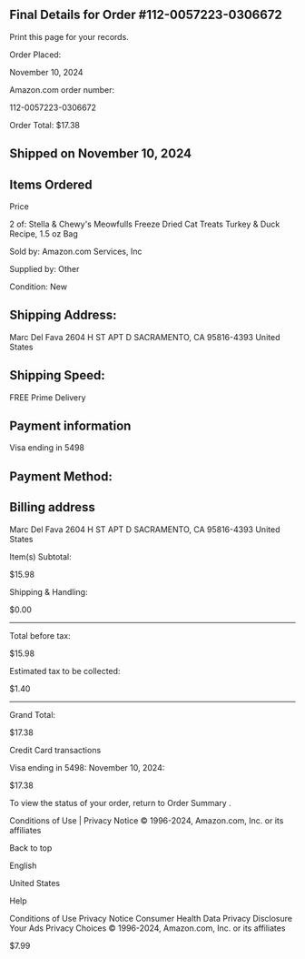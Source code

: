 <!-- image -->

## Final Details for Order #112-0057223-0306672

Print this page for your records.

Order Placed:

November 10, 2024

Amazon.com order number:

112-0057223-0306672

Order Total: $17.38

## Shipped on November 10, 2024

## Items Ordered

Price

2 of: Stella & Chewy's Meowfulls Freeze Dried Cat Treats Turkey & Duck Recipe, 1.5 oz Bag

Sold by: Amazon.com Services, Inc

Supplied by: Other

Condition: New

## Shipping Address:

Marc Del Fava 2604 H ST APT D SACRAMENTO, CA 95816-4393 United States

## Shipping Speed:

FREE Prime Delivery

## Payment information

Visa  ending in 5498

## Payment Method:

## Billing address

Marc Del Fava 2604 H ST APT D SACRAMENTO, CA 95816-4393 United States

Item(s) Subtotal:

$15.98

Shipping & Handling:

$0.00

-----

Total before tax:

$15.98

Estimated tax to be collected:

$1.40

-----

Grand Total:

$17.38

Credit Card transactions

Visa ending in 5498: November 10, 2024:

$17.38

To view the status of your order, return to Order Summary .

Conditions of Use | Privacy Notice © 1996-2024, Amazon.com, Inc. or its affiliates

Back to top

English

United States

Help

Conditions of Use Privacy Notice Consumer Health Data Privacy Disclosure Your Ads Privacy Choices © 1996-2024, Amazon.com, Inc. or its affiliates

$7.99